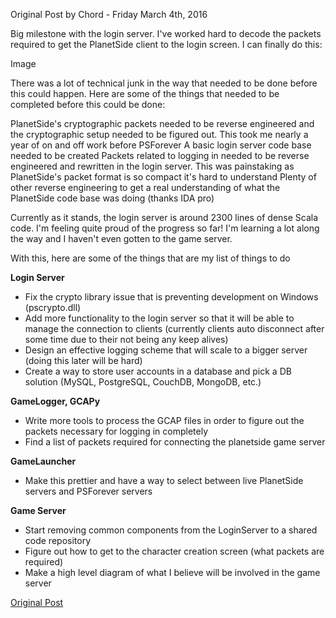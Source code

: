 Original Post by Chord - Friday March 4th, 2016

Big milestone with the login server. I've worked hard to decode the packets
required to get the PlanetSide client to the login screen. I can finally do
this:

Image

There was a lot of technical junk in the way that needed to be done before this
could happen. Here are some of the things that needed to be completed before
this could be done:

PlanetSide's cryptographic packets needed to be reverse engineered and the
cryptographic setup needed to be figured out. This took me nearly a year of on
and off work before PSForever A basic login server code base needed to be
created Packets related to logging in needed to be reverse engineered and
rewritten in the login server. This was painstaking as PlanetSide's packet
format is so compact it's hard to understand Plenty of other reverse engineering
to get a real understanding of what the PlanetSide code base was doing (thanks
IDA pro)

Currently as it stands, the login server is around 2300 lines of dense Scala
code. I'm feeling quite proud of the progress so far! I'm learning a lot along
the way and I haven't even gotten to the game server.

With this, here are some of the things that are my list of things to do

**Login Server**

- Fix the crypto library issue that is preventing development on Windows
  (pscrypto.dll)
- Add more functionality to the login server so that it will be able to manage
  the connection to clients (currently clients auto disconnect after some time
  due to their not being any keep alives)
- Design an effective logging scheme that will scale to a bigger server (doing
  this later will be hard)
- Create a way to store user accounts in a database and pick a DB solution
  (MySQL, PostgreSQL, CouchDB, MongoDB, etc.)

**GameLogger, GCAPy**

- Write more tools to process the GCAP files in order to figure out the packets
  necessary for logging in completely
- Find a list of packets required for connecting the planetside game server

**GameLauncher**

- Make this prettier and have a way to select between live PlanetSide servers
  and PSForever servers

**Game Server**

- Start removing common components from the LoginServer to a shared code
  repository
- Figure out how to get to the character creation screen (what packets are
  required)
- Make a high level diagram of what I believe will be involved in the game
  server

[Original Post](http://psforever.net/forum/viewtopic.php?f=11&t=156)

<!--[Category:PSForever Updates](Category:PSForever_Updates.md)-->
